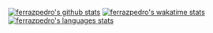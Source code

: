 <!--
**ferrazpedro/ferrazpedro** is a ✨ _special_ ✨ repository because its `README.md` (this file) appears on your GitHub profile.

Here are some ideas to get you started:

- 🔭 I’m currently working on ...
- 🌱 I’m currently learning ...
- 👯 I’m looking to collaborate on ...
- 🤔 I’m looking for help with ...
- 💬 Ask me about ...
- 📫 How to reach me: ...
- 😄 Pronouns: ...
- ⚡ Fun fact: ...
-->

[![ferrazpedro's github stats](https://github-readme-stats.vercel.app/api?username=ferrazpedro&show_icons=true&theme=gruvbox&count_private=true)](https://github.com/ferrazpedro)
[![ferrazpedro's wakatime stats](https://github-readme-stats.vercel.app/api/wakatime?username=ferrazpedro&layout=compact&theme=gruvbox)](https://wakatime.com/@ferrazpedro)
[![ferrazpedro's languages stats](https://github-readme-stats.vercel.app/api/top-langs/?username=ferrazpedro&layout=compact&theme=gruvbox)](https://github.com/ferrazpedro)
